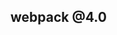 <!--
 * @Author: LimingQi
 * @Date: 2021-03-03 21:29:14
 * @LastEditTime: 2021-03-03 21:30:16
 * @LastEditors: LimingQi
 * @Description: webpack笔记
 * @FilePath: /notes/webpack/webpack.note.md
 * Github: https://github.com/Qolim
-->


## webpack @4.0
